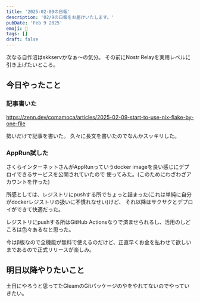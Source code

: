 ```yaml
---
title: '2025-02-09の日報'
description: '02/9の日報をお届けいたします。'
pubDate: 'Feb 9 2025'
emoji: 🦊
tags: []
draft: false
---
```


次なる自作沼はskkservかなぁ〜の気分。 その前にNostr
Relayを実用レベルに引き上げたいところ。

## 今日やったこと

### 記事書いた

https://zenn.dev/comamoca/articles/2025-02-09-start-to-use-nix-flake-by-one-file

勢いだけで記事を書いた。 久々に長文を書いたのでなんかスッキリした。

### AppRun試した

さくらインターネットさんがAppRunっていうdocker
imageを良い感じにデプロイできるサービスを公開されていたので
使ってみた。(このためにわざわざアカウントを作った)

所感としては、レジストリにpushする所でちょっと詰まった(これは単純に自分がdockerレジストリの扱いに不慣れなせい)けど、
それ以降はサクサクとデプロイができて快適だった。

レジストリにpushする所はGitHub
Actionsなりで済ませられるし、活用のしどころは色々あるなと思った。

今はβ版なので全機能が無料で使えるのだけど、正直早くお金を払わせて欲しいまであるので正式リリースが楽しみ。

## 明日以降やりたいこと

土日にやろうと思ってたGleamのGitパッケージのやをやれてないのでやっていきたい。
